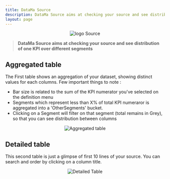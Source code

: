 ```yaml
---
title: DataMa Source
description: DataMa Source aims at checking your source and see distribution of one KPI over different segments.
layout: page
---
```


<center><img src="{{site.url}}/{{site.baseurl}}/core_app/old/images/database_icon.png" alt="logo Source" /></center>

> **DataMa Source aims at checking your source and see distribution of one KPI over different segments**

## Aggregated table

The First table shows an aggregation of your dataset, showing distinct values for each columns.
Few important things to note :
* Bar size is related to the sum of the KPI numerator you've selected on the definition menu
* Segments which represent less than X% of total KPI numeraror is aggregated into a 'OtherSegments' bucket.
* Clicking on a Segment will filter on that segment (total remains in Grey), so that you can see distribution between columns

<center><img src="{{site.url}}/{{site.baseurl}}/core_app/old/images/Aggregated_table.png" alt="Aggregated table" /></center>

## Detailed table

This second table is just a glimpse of first 10 lines of your source.
You can search and order by clicking on a column title.

<center><img src="{{site.url}}/{{site.baseurl}}/core_app/old/images/Detailed_table.PNG" alt="Detailed Table" /></center>
